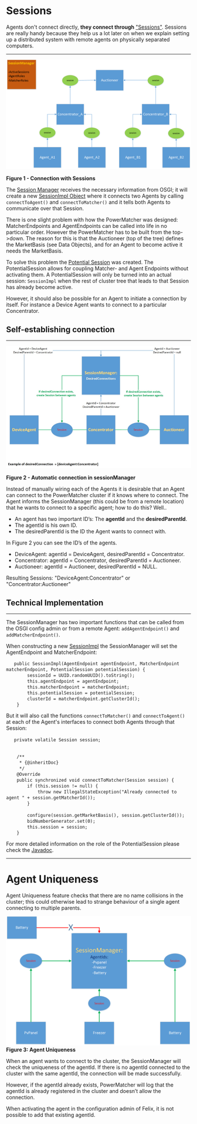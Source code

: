 # Sessions

Agents don't connect directly, **they connect through** ["Sessions"](https://github.com/flexiblepower/powermatcher/blob/master/net.powermatcher.api/src/net/powermatcher/api/Session.java). Sessions are really handy because they help us a lot later on  when we explain setting up a distributed system with remote agents on physically separated computers.
***

![](sessionManager.png)

**Figure 1 - Connection with Sessions**

The [Session Manager](https://github.com/flexiblepower/powermatcher/blob/master/net.powermatcher.runtime/src/net/powermatcher/runtime/SessionManager.java) receives the necessary information from OSGI; it will create a new [SessionImpl Object](https://github.com/flexiblepower/powermatcher/blob/master/net.powermatcher.runtime/src/net/powermatcher/runtime/SessionImpl.java) where it connects two Agents by calling `connectToAgent()` and `connectToMatcher()` and it tells both Agents to communicate over that Session. 

There is one slight problem with how the PowerMatcher was designed: MatcherEndpoints and AgentEndpoints can be called into life in no particular order. However the PowerMatcher has to be built from the top->down. The reason for this is that the Auctioneer (top of the tree) defines the MarketBasis (see Data Objects), and for an Agent to become active it needs the MarketBasis.

To solve this problem the [Potential Session](https://github.com/flexiblepower/powermatcher/blob/master/net.powermatcher.runtime/src/net/powermatcher/runtime/PotentialSession.java) was created. The PotentialSession allows for coupling Matcher- and Agent Endpoints without activating them. A PotentialSession will only be turned into an actual session: `SessionImpl` when the rest of cluster tree that leads to that Session has already become active.

However, it should also be possible for an Agent to initiate a connection by itself. For instance a Device Agent wants to connect to a particular Concentrator. 

## Self-establishing connection
---------------------------------
![](sessionmanagerConnections.png)

**Figure 2 - Automatic connection in sessionManager**

Instead of manually wiring each of the Agents it is desirable that an Agent can connect to the PowerMatcher cluster if it knows where to connect. The Agent informs the SessionManager (this could be from a remote location) that he wants to connect to a specific agent; how to do this? Well..

* An agent has two important ID’s: The **agentId** and the **desiredParentId**. 
* The agentId is his own ID.
* The desiredParentId is the ID the Agent wants to connect with.

In Figure 2 you can see the ID’s of the agents.

* DeviceAgent: 	agentId = DeviceAgent, desiredParentId = Concentrator.
* Concentrator:	agentId = Concentrator, desiredParentId = Auctioneer.
* Auctioneer:	agentId = Auctioneer, desiredParentId = NULL.

Resulting Sessions: "DeviceAgent:Concentrator"  or "Concentrator:Auctioneer"

## Technical Implementation
---------------------------------

The SessionManager has two important functions that can be called from the OSGI config admin or from a remote Agent: `addAgentEndpoint()` and `addMatcherEndpoint()`. 

When constructing a new [SessionImpl](https://github.com/flexiblepower/powermatcher/blob/master/net.powermatcher.runtime/src/net/powermatcher/runtime/SessionImpl.java) the SessionManager will set the AgentEndpoint and MatcherEndpoint:

```
   public SessionImpl(AgentEndpoint agentEndpoint, MatcherEndpoint matcherEndpoint, PotentialSession potentialSession) {
        sessionId = UUID.randomUUID().toString();
        this.agentEndpoint = agentEndpoint;
        this.matcherEndpoint = matcherEndpoint;
        this.potentialSession = potentialSession;
        clusterId = matcherEndpoint.getClusterId();
    }
```

But it will also call the functions `connectToMatcher()` and `connectToAgent()` at each of the Agent's interfaces to connect both Agents through that Session:

`    private volatile Session session;
`

```

    /**
     * {@inheritDoc}
     */
    @Override
    public synchronized void connectToMatcher(Session session) {
        if (this.session != null) {
            throw new IllegalStateException("Already connected to agent " + session.getMatcherId());
        }

        configure(session.getMarketBasis(), session.getClusterId());
        bidNumberGenerator.set(0);
        this.session = session;
    }

```

For more detailed information on the role of the PotentialSession please check the [Javadoc]().

---------------------------------

# Agent Uniqueness

Agent Uniqueness feature checks that there are no name collisions in the cluster; this could otherwise lead to strange behaviour of a single agent connecting to multiple parents. 

![UniqueAgentId](UniquenessAgents.png)
**Figure 3: Agent Uniqueness**

When an agent wants to connect to the cluster, the SessionManager will check the uniqueness of the agentId.
If there is no agentId connected to the cluster with the same agentId, the connection will be made successfully. 

However, if the agentId already exists, PowerMatcher will log that the agentId is already registered in the cluster and doesn’t allow the connection.

When activating the agent in the configuration admin of Felix, it is not possible to add that existing agentId.